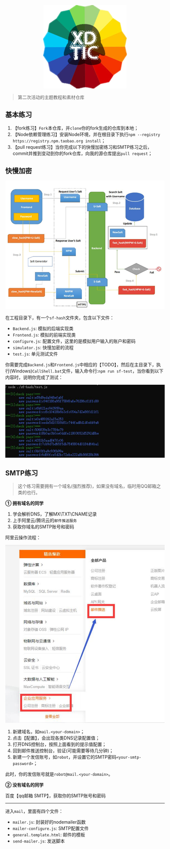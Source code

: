 
<p align="center">
  <img src=".github/logo.png" alt="logo"/>
</p>

> 第二次活动的主题教程和素材仓库

## 基本练习

1. 【fork练习】`Fork`本仓库，并`clone`你的fork生成的仓库到本地；
2. 【Node依赖管理练习】安装Node环境，并在根目录下执行`npm --registry https://registry.npm.taobao.org install`；
3. 【pull request练习】当你完成以下的快慢加密练习和SMTP练习之后，commit并推到变动到你的fork仓库，向我的源仓库提出`pull request`；

## 快慢加密

![](.github/slow-fast-hash.jpg)

在工程目录下，有一个`sf-hash`文件夹，包含以下文件：

- `Backend.js`: 模拟的后端实现类
- `Frontend.js`: 模拟的前端实现类
- `configure.js`: 配置文件，这里的是模拟用户输入的账户和密码
- `simulator.js`: 快慢加密的流程
- `test.js`: 单元测试文件

你需要完成`Backend.js`和`Frontend.js`中相应的【TODO】，然后在主目录下，执行(Windows)`CallShell.bat`文件，输入命令行:`npm run sf-test`，当你看到以下内容时，说明你完成了测试：

![](.github/sf-test.jpg)

## SMTP练习

> 这个练习需要拥有一个域名(强烈推荐)，如果没有域名，临时用QQ邮箱之类的也行。

**① 拥有域名的同学**

1. 学会解析DNS，了解MX\TXT\CNAME记录
2. 上手阿里云/腾讯云的`邮件推送服务`
3. 获取你域名的SMTP账号和密码

阿里云操作流程：

![](.github/aliyun-1.jpg)

1. 新建域名，如`mail.<your-domain>`；
2. 点击【配置】，会出现各类DNS记录配置值；
3. 打开DNS控制台，按照上面看到的提示值配置；
4. 回到邮件推送控制台，验证(可能需要等待几分钟)；
5. 新建一个发信账号，如`robot`，并设置它的SMTP密码`<your-smtp-password>`；

此时，你的发信账号就是`robot@mail.<your-domain>`。

**② 没有域名的同学**

百度【qq邮箱 SMTP】，获取你的SMTP账号和密码

---

进入`mail`，里面有四个文件：

- `mailer.js`: 封装好的nodemailer函数
- `mailer-configure.js`: SMTP配置文件
- `general.template.html`: 邮件的模板
- `send-mailer.js`: 发送脚本